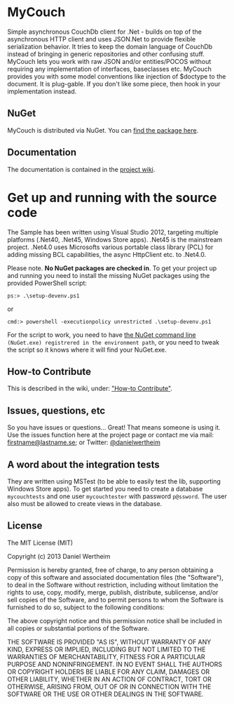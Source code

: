 # MyCouch #
Simple asynchronous CouchDb client for .Net - builds on top of the asynchronous HTTP client and uses JSON.Net to provide flexible serialization behavior. It tries to keep the domain language of CouchDb instead of bringing in generic repositories and other confusing stuff. MyCouch lets you work with raw JSON and/or entities/POCOS without requiring any implementation of interfaces, baseclasses etc. MyCouch provides you with some model conventions like injection of $doctype to the document. It is plug-gable. If you don't like some piece, then hook in your implementation instead.

## NuGet ##
MyCouch is distributed via NuGet. You can [find the package here](https://nuget.org/packages/MyCouch/).

## Documentation ##
The documentation is contained in the [project wiki](https://github.com/danielwertheim/mycouch/wiki).

# Get up and running with the source code #
The Sample has been written using Visual Studio 2012, targeting multiple platforms (.Net40, .Net45, Windows Store apps). .Net45 is the mainstream project. .Net4.0 uses Microsofts various portable class library (PCL) for adding missing BCL capabilities, the async HttpClient etc. to .Net4.0.

Please note. **No NuGet packages are checked in**. To get your project up and running you need to install the missing NuGet packages using the provided PowerShell script:

    ps:> .\setup-devenv.ps1

or

    cmd:> powershell -executionpolicy unrestricted .\setup-devenv.ps1

For the script to work, you need to have [the NuGet command line](http://nuget.codeplex.com/releases) `(NuGet.exe) registrered in the environment path`, or you need to tweak the script so it knows where it will find your NuGet.exe.

## How-to Contribute ##
This is described in the wiki, under: ["How-to Contribute"](https://github.com/danielwertheim/mycouch/wiki/how-to-contribute).

## Issues, questions, etc ##
So you have issues or questions... Great! That means someone is using it. Use the issues function here at the project page or contact me via mail: firstname@lastname.se; or Twitter: [@danielwertheim](https://twitter.com/danielwertheim)

## A word about the integration tests ##
They are written using MSTest (to be able to easily test the lib, supporting Windows Store apps). To get started you need to create a database `mycouchtests` and one user `mycouchtester` with password `p@ssword`. The user also must be allowed to create views in the database.

## License ##
The MIT License (MIT)

Copyright (c) 2013 Daniel Wertheim

Permission is hereby granted, free of charge, to any person obtaining a copy of this software and associated documentation files (the "Software"), to deal in the Software without restriction, including without limitation the rights to use, copy, modify, merge, publish, distribute, sublicense, and/or sell copies of the Software, and to permit persons to whom the Software is furnished to do so, subject to the following conditions:

The above copyright notice and this permission notice shall be included in all copies or substantial portions of the Software.

THE SOFTWARE IS PROVIDED "AS IS", WITHOUT WARRANTY OF ANY KIND, EXPRESS OR IMPLIED, INCLUDING BUT NOT LIMITED TO THE WARRANTIES OF MERCHANTABILITY, FITNESS FOR A PARTICULAR PURPOSE AND NONINFRINGEMENT. IN NO EVENT SHALL THE AUTHORS OR COPYRIGHT HOLDERS BE LIABLE FOR ANY CLAIM, DAMAGES OR OTHER LIABILITY, WHETHER IN AN ACTION OF CONTRACT, TORT OR OTHERWISE, ARISING FROM, OUT OF OR IN CONNECTION WITH THE SOFTWARE OR THE USE OR OTHER DEALINGS IN THE SOFTWARE.